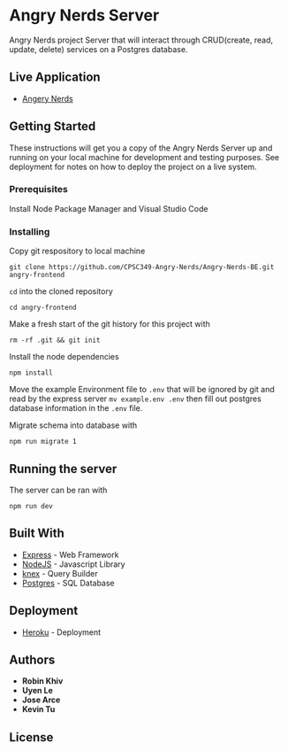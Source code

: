 # Angry Nerds Server

Angry Nerds project Server that will interact through CRUD(create, read, update, delete) services on a Postgres database.

## Live Application

* [Angery Nerds](https://angry-nerds.vercel.app/)

## Getting Started

These instructions will get you a copy of the Angry Nerds Server up and running on your local machine for development and testing purposes. See deployment for notes on how to deploy the project on a live system.

### Prerequisites

Install Node Package Manager and Visual Studio Code

### Installing

Copy git respository to local machine

```
git clone https://github.com/CPSC349-Angry-Nerds/Angry-Nerds-BE.git angry-frontend
```
`cd` into the cloned repository

```
cd angry-frontend
```
Make a fresh start of the git history for this project with 
```
rm -rf .git && git init
```

Install the node dependencies 

```
npm install
```

Move the example Environment file to `.env` that will be ignored by git and read by the express server `mv example.env .env`
then fill out postgres database information in the `.env` file.

Migrate schema into database with 
```
npm run migrate 1
```


## Running the server

The server can be ran with 
```
npm run dev
```

## Built With

* [Express](https://expressjs.com/) - Web Framework
* [NodeJS](https://nodejs.org/) - Javascript Library
* [knex](https://knexjs.org/) - Query Builder
* [Postgres](https://www.postgresql.org/) - SQL Database

## Deployment

* [Heroku](https://www.heroku.com/) - Deployment

## Authors

* **Robin Khiv**
* **Uyen Le**
* **Jose Arce**
* **Kevin Tu**

## License


